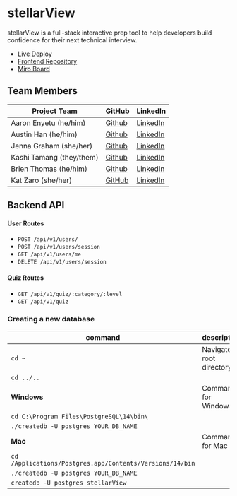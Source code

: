 # stellarView

stellarView is a full-stack interactive prep tool to help developers build confidence for their next technical interview.

- [Live Deploy](https://stellarview.netlify.app/welcome)
- [Frontend Repository](https://github.com/stellarview/stellarView-frontend)
- [Miro Board](https://miro.com/app/board/uXjVPO8zL6Q=/?share_link_id=58126108903)  

## Team Members

| **Project Team**              | **GitHub**                                | **LinkedIn**                                                   |
| ----------------------------- | ------------------------------------------| ---------------------------------------------------------------|
| Aaron Enyetu (he/him)         | [Github](https://github.com/aaronEnyetu)  | [LinkedIn](https://www.linkedin.com/in/aaron-enyetu/)          |
| Austin Han (he/him)           | [Github](https://github.com/austinbhan)   | [LinkedIn](https://www.linkedin.com/in/austin-han-740a69157/)  |
| Jenna Graham (she/her)        | [Github](https://github.com/jenna-graham) | [LinkedIn](https://www.linkedin.com/in/jenna-lee-graham)       |
| Kashi Tamang (they/them)      | [Github](https://github.com/kashitamang)  | [LinkedIn](https://www.linkedin.com/in/kashitamang)            |
| Brien Thomas (he/him)         | [Github](https://github.com/briensthomas) | [LinkedIn](https://www.linkedin.com/in/brien-thomas)           |
| Kat Zaro (she/her)            | [GitHub](https://github.com/kathrynzaro)  | [LinkedIn](https://www.linkedin.com/in/katzaro)                |

## Backend API

#### User Routes

- `POST /api/v1/users/`
- `POST /api/v1/users/session`
- `GET /api/v1/users/me`
- `DELETE /api/v1/users/session`

#### Quiz Routes

- `GET /api/v1/quiz/:category/:level`
- `GET /api/v1/quiz`

### Creating a new database

| command                                                   | description                                                                         |
| ----------------------                                    | ----------------------------------------------------------------------------------- |
| `cd ~`                                                    | Navigate to root directory |
| `cd ../..`                                                |           
| **Windows**                                               | Commands for Windows
| `cd C:\Program Files\PostgreSQL\14\bin\`                  | 
| `./createdb -U postgres YOUR_DB_NAME`                     |  
| **Mac**                                                   | Commands for Mac
| `cd /Applications/Postgres.app/Contents/Versions/14/bin`    
| `./createdb -U postgres YOUR_DB_NAME`                     
| `createdb -U postgres stellarView`                        
